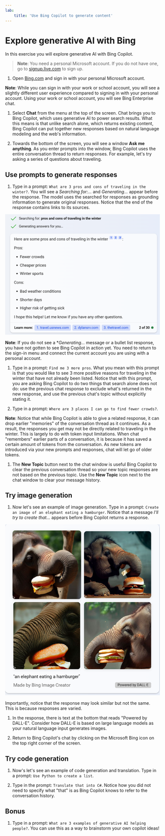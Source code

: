 ```yaml
---
lab:
    title: 'Use Bing Copilot to generate content'
---
```


# Explore generative AI with Bing
In this exercise you will explore generative AI with Bing Copilot. 

>**Note**: You need a personal Microsoft account. If you do not have one, go to [signup.live.com](https://signup.live.com/signup?azure-portal=true) to sign up.

1. Open [Bing.com](https://www.bing.com?azure-portal=true) and sign in with your personal Microsoft account.

**Note**: While you can sign in with your work or school account, you will see a slightly different user experience compared to signing in with your personal account. Using your work or school account, you will see Bing Enterprise chat. 

1. Select **Chat** from the menu at the top of the screen. Chat brings you to Bing Copilot, which uses generative AI to power search results. What this means is that unlike search alone, which returns existing content, Bing Copilot can put together new responses based on natural language modeling and the web's information.  
    
1. Towards the bottom of the screen, you will see a window **Ask me anything**. As you enter prompts into the window, Bing Copilot uses the entire conversation thread to return responses. For example, let's try asking a series of questions about traveling. 

## Use prompts to generate responses

1. Type in a prompt: `What are 3 pros and cons of traveling in the winter?`. You will see a *Searching for:...* and *Generating...* appear before the response. The model uses the searched for responses as grounding information to generate original responses. Notice that the end of the response contains links to its sources. 

![A screenshot of Bing copilot's response to a traveling prompt with three bullets for pros and three bullets for cons.](./media/generative-ai/bing-copilot-response-traveling.png) 

**Note**: If you do not see a **Generating...* message or a bullet list response, you have not gotten to see Bing Copilot in action yet. You need to return to the sign-in menu and connect the current account you are using with a personal account. 
 
1. Type in a prompt: `Find me 3 more pros`. What you mean with this prompt is that you would like to see 3 more positive reasons for traveling in the winter that have not already been listed. Notice that with this prompt, you are asking Bing Copilot to do two things that search alone does not do: use the previous chat response to exclude what's returned in the new response, and use the previous chat's topic without explicitly stating it. 

1. Type in a prompt: `Where are 3 places I can go to find fewer crowds?`. 

**Note**: Notice that while Bing Copilot is able to give a related response, it can drop earlier "memories" of the conversation thread as it continues. As a result, the responses you get may not be directly related to traveling in the winter. This is largely to do with token input limitations. When chat "remembers" earlier parts of a conversation, it is because it has saved a certain amount of tokens from the conversation. As new tokens are introduced via your new prompts and responses, chat will let go of older tokens. 

1. The **New Topic** button next to the chat window is useful Bing Copilot to clear the previous conversation thread so your new topic responses are not based on the previous topic. Use the **New Topic** icon next to the chat window to clear your message history. 

## Try image generation

1. Now let's see an example of image generation. Type in a prompt: `Create an image of an elephant eating a hamburger`. Notice that a message *I'll try to create that...* appears before Bing Copilot returns a response. 

![A screenshot of elephants eating hamgburgers.](./media/generative-ai/dall-e-elephant.png)

Importantly, notice that the response may look similar but not the same. This is because responses are varied.  

1. In the response, there is text at the bottom that reads "Powered by DALL-E". Consider how DALL-E is based on large language models as your natural language input generates images. 

1. Return to Bing Copilot's chat by clicking on the Microsoft Bing icon on the top right corner of the screen. 

## Try code generation

1. Now's let's see an example of code generation and translation. Type in a prompt: `Use Python to create a list`. 

1. Type in the prompt: `Translate that into C#`. Notice how you did not need to specify what "that" is as Bing Copilot knows to refer to the conversation history. 

## Bonus 

1. Type in a prompt: `What are 3 examples of generative AI helping people?`. You can use this as a way to brainstorm your own copilot ideas!  

